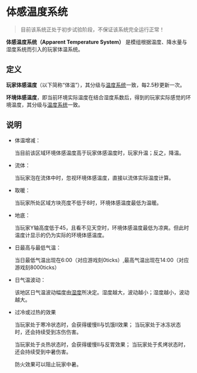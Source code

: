 # 体感温度系统

> 目前该系统正处于初步试验阶段，不保证该系统完全运行正常！

**体感温度系统（Apparent Temperature System）**
是模组根据温度、降水量与湿度系统而引入的玩家体温系统。

## 定义

**玩家体感温度**（以下简称“体温”），其分级与[温度系统](humid.md#温度)一致，每2.5秒更新一次。

**环境体感温度**，即当前环境实际温度在结合湿度系数后，得到的玩家实际感觉的环境温度，其分级与[温度系统](humid.md#温度)一致。

## 说明

- 体温增减：

  当目前该区域环境体感温度高于玩家体感温度时，玩家升温；反之，降温。

- 流体：

  当玩家泡在流体中时，忽视环境体感温度，直接以流体实际温度计算。

- 取暖：

  当玩家所处区域方块亮度不低于8时，环境体感温度最低为温暖。

- 地底：

  当玩家Y轴高度低于45，且看不见天空时，环境体感温度最低为凉爽。但此时温度计显示的仍为实际的环境体感温度。

- 日最高与最低气温：

  当日最低气温出现在6:00（对应游戏刻0ticks）,最高气温出现在14:00（对应游戏刻8000ticks）

- 日气温波动：

  该地区日气温波动幅度由[湿度](humid.md#湿度)所决定。湿度越大，波动越小；湿度越小，波动越大。

- 过冷或过热的效果

  当玩家处于寒冷状态时，会获得缓慢Ⅱ与饥饿Ⅱ效果；
  当玩家处于冰冻状态时，还会持续受到冻伤伤害。

  当玩家处于炎热状态时，会获得缓慢Ⅱ与反胃效果；
  当玩家处于炙烤状态时，还会持续受到中暑伤害。

  防火效果可以阻止玩家中暑。